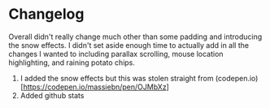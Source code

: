# Changelog

Overall didn't really change much other than some padding and introducing the snow effects. I didn't set aside enough time to actually add in all the changes I wanted to including parallax scrolling, mouse location highlighting, and raining potato chips.

1. I added the snow effects but this was stolen straight from (codepen.io)[https://codepen.io/massiebn/pen/OJMbXz]
2. Added github stats
